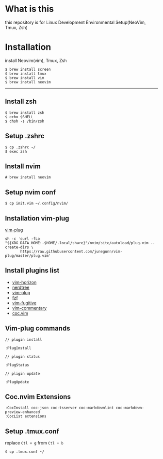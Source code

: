 # What is this
this repository is for Linux Development Environmental Setup(NeoVim, Tmux, Zsh)

# Installation

install Neovim(vim), Tmux, Zsh

```
$ brew install screen
$ brew install tmux
$ brew install vim
$ brew install neovim
```

---


## Install zsh

```
$ brew install zsh
$ echo $SHELL
$ chsh -s /bin/zsh
```


## Setup .zshrc

```
$ cp .zshrc ~/
$ exec zsh
```

## Install nvim

```
# brew install neovim 
```

## Setup nvim conf

```
$ cp init.vim ~/.config/nvim/ 
```

## Installation vim-plug

[vim-plug](https://github.com/junegunn/vim-plug)

```
sh -c 'curl -fLo "${XDG_DATA_HOME:-$HOME/.local/share}"/nvim/site/autoload/plug.vim --create-dirs \
       https://raw.githubusercontent.com/junegunn/vim-plug/master/plug.vim'
```

## Install plugins list

- [vim-horizon](https://github.com/ntk148v/vim-horizon)
- [nerdtree](https://github.com/preservim/nerdtree)
- [vim-plug](https://github.com/junegunn/vim-plug)
- [fzf](https://github.com/junegunn/fzf#vim-plugin)
- [vim-fugitive](https://github.com/tpope/vim-fugitive)
- [vim-commentary](https://github.com/tpope/vim-commentary)
- [coc.vim](https://github.com/neoclide/coc.nvim)

## Vim-plug commands


```
// plugin install

:PlugInstall

// plugin status

:PlugStatus

// pligin update

:PlugUpdate
```

## Coc.nvim Extensions

```
:CocInstall coc-json coc-tsserver coc-markdownlint coc-markdown-preview-enhanced
:CocList extensions

```

## Setup .tmux.conf

replace `Ctl + g` from `Ctl + b`

```
$ cp .tmux.conf ~/
```

